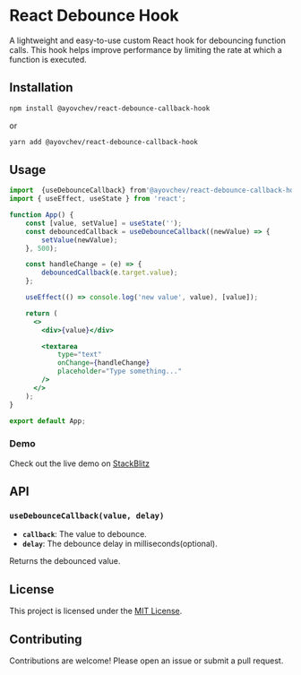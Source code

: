# React Debounce Hook

A lightweight and easy-to-use custom React hook for debouncing function calls. This hook helps improve performance by limiting the rate at which a function is executed.

## Installation

```bash
npm install @ayovchev/react-debounce-callback-hook
```

or

```bash
yarn add @ayovchev/react-debounce-callback-hook
```

## Usage

```jsx
import  {useDebounceCallback} from'@ayovchev/react-debounce-callback-hook';
import { useEffect, useState } from 'react';

function App() {
    const [value, setValue] = useState('');
    const debouncedCallback = useDebounceCallback((newValue) => {
        setValue(newValue);
    }, 500);

    const handleChange = (e) => {
        debouncedCallback(e.target.value);
    };

    useEffect(() => console.log('new value', value), [value]);

    return (
      <>
        <div>{value}</div>

        <textarea
            type="text"
            onChange={handleChange}
            placeholder="Type something..."
        />
      </>
    );
}

export default App;
```

### Demo

Check out the live demo on [StackBlitz](https://stackblitz.com/edit/vitejs-vite-yhrnqn1j?file=src%2FApp.tsx)

## API

### `useDebounceCallback(value, delay)`

- **`callback`**: The value to debounce.
- **`delay`**: The debounce delay in milliseconds(optional).

Returns the debounced value.

## License

This project is licensed under the [MIT License](LICENSE).

## Contributing

Contributions are welcome! Please open an issue or submit a pull request.
